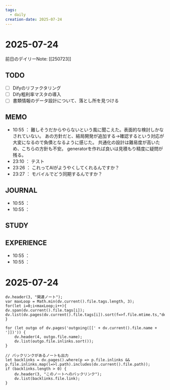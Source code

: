 ```yaml
---
tags:
  - daily
creation-date: 2025-07-24
---
```


# 2025-07-24

 
前日のデイリーNote: [[250723]]

## TODO
- [ ] Difyのリファクタリング
- [ ] Dify粗利率マスタの導入
- [ ] 書類情報のデータ設計について、落とし所を見つける

## MEMO
- 10:55 ：
  難しそうだからやらないという風に聞こえた。表面的な検討しかなされていない。
  あの方針だと、結局開発が追加する→確認するという対応が大変になるので負債となるように感じた。
  共通化の設計は難易度が高いため、こちらの方針も不安。
  generatorを作れば良いは見積もり精度に疑問が残る。
- 23:10 ： テスト 
- 23:26 
	： これってAIがようやくしてくれるんですか？
- 23:27 ： モバイルでどう同期するんですか？ 
	 
   

## JOURNAL
- 10:55 ：
- 10:55 ：

## STUDY

## EXPERIENCE
- 10:55 ：
- 10:55 ：
# 2025-07-24

 


```dataviewjs
dv.header(3, "関連ノート");
var maxLoop = Math.min(dv.current().file.tags.length, 3);
for(let i=0;i<maxLoop;i++){
dv.span(dv.current().file.tags[i]);
dv.list(dv.pages(dv.current().file.tags[i]).sort(f=>f.file.mtime.ts,"desc").limit(15).file.link);
}

for (let outgo of dv.pages('outgoing([[' + dv.current().file.name + ']])')) {
    dv.header(4, outgo.file.name);
    dv.list(outgo.file.inlinks.sort());
}

// バックリンクがあるノートも出力
let backlinks = dv.pages().where(p => p.file.inlinks && p.file.inlinks.map(l=>l.path).includes(dv.current().file.path));
if (backlinks.length > 0) {
    dv.header(3, "このノートへのバックリンク");
    dv.list(backlinks.file.link);
}

```
